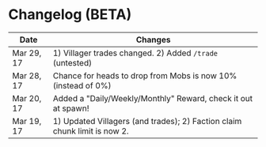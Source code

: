 # Changelog (BETA)

Date | Changes
-----|------
Mar 29, 17 | 1) Villager trades changed. 2) Added `/trade` (untested)
Mar 28, 17 | Chance for heads to drop from Mobs is now 10% (instead of 0%)
Mar 20, 17 | Added a "Daily/Weekly/Monthly" Reward, check it out at spawn!
Mar 19, 17 | 1) Updated Villagers (and trades); 2) Faction claim chunk limit is now 2.
